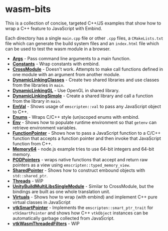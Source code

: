 # wasm-bits

This is a collection of concise, targeted C++/JS examples that show how to wrap a C++ feature to JavaScript with Embind.

Each directory has a single `main.cpp` file or other `.cpp` files, a `CMakeLists.txt` file which can generate the build system files and an `index.html` file which can be used to test the wasm module in a browser.

- [**Args**](https://github.com/jspanchu/wasm-bits/tree/main/Args) - Pass command line arguments to a main function.
- [**Constants**](https://github.com/jspanchu/wasm-bits/tree/main/Constants) - Wrap constants with embind.
- [**CrossModule**](https://github.com/jspanchu/wasm-bits/tree/main/CrossModule) - Doesn't work. Attempts to make call functions defined in one module with an argument from another module.
- [**DynamicLinkingClasses**](https://github.com/jspanchu/wasm-bits/tree/main/DynamicLinkingClasses) - Create two shared libraries and use classes from the libraries in `main`.
- [**DynamicLinkingGL**](https://github.com/jspanchu/wasm-bits/tree/main/DynamicLinkingGL) - Use OpenGL in shared library.
- [**DynamicLinkingSimple**](https://github.com/jspanchu/wasm-bits/tree/main/DynamicLinkingGL) - Create a shared library and call a function from the library in `main`.
- [**EmVal**](https://github.com/jspanchu/wasm-bits/tree/main/EmVal) - Shows usage of `emscripten::val` to pass any JavaScript object to C++.
- [**Enums**](https://github.com/jspanchu/wasm-bits/tree/main/Enums) - Wraps C/C++ style (un)scoped enums with embind.
- [**Env**](https://github.com/jspanchu/wasm-bits/tree/main/Env) - Shows how to populate runtime environment so that `getenv` can retrieve environment variables.
- [**FunctionPointer**](https://github.com/jspanchu/wasm-bits/tree/main/FunctionPointer) - Shows how to pass a JavaScript function to a C/C++ function that accepts a function pointer and then invoke that JavaScript function from C++.
- [**Memory64**](https://github.com/jspanchu/wasm-bits/tree/main/Memory64) - node.js example tries to use 64-bit integers and 64-bit memory.
- [**PODPointers**](https://github.com/jspanchu/wasm-bits/tree/main/PODPointers) - wraps native functions that accept and return raw pointers as a view using `emscripten::typed_memory_view`.
- [**SharedPointer**](https://github.com/jspanchu/wasm-bits/tree/main/SharedPointer) - Shows how to construct embound objects with `std::shared_ptr`.
- [**Threads**](https://github.com/jspanchu/wasm-bits/tree/main/Threads) - WIP
- [**UnityBuildMultiLibsSingleModule**](https://github.com/jspanchu/wasm-bits/tree/main/UnityBuildMultiLibsSingleModule) - Similar to CrossModule, but the bindings are built as one whole translation unit.
- [**Virtuals**](https://github.com/jspanchu/wasm-bits/tree/main/Virtuals) - Shows how to wrap (with embind) and implement C++ pure virtual classes in JavaScript
- [**vtkSmartPointer**](https://github.com/jspanchu/wasm-bits/tree/main/vtkSmartPointer) - Implements the `emscripten::smart_ptr_trait` for `vtkSmartPointer` and shows how C++ `vtkObject` instances can be automatically garbage collected from JavaScript.
- [**vtkWasmThreadedFilters**](https://github.com/jspanchu/wasm-bits/tree/main/vtkWasmThreadedFilters) - WIP
